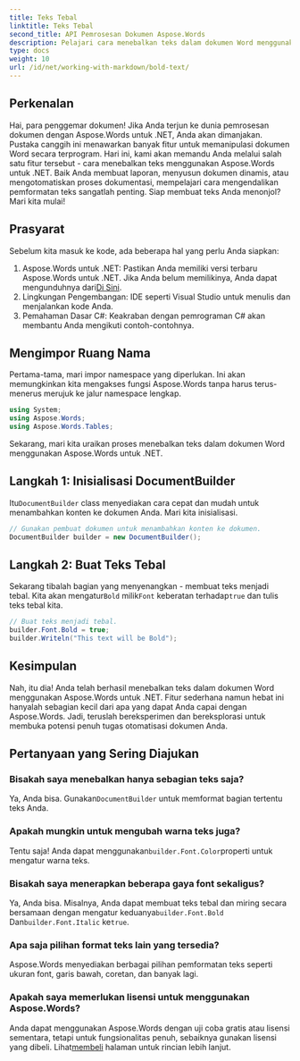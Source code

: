 ```yaml
---
title: Teks Tebal
linktitle: Teks Tebal
second_title: API Pemrosesan Dokumen Aspose.Words
description: Pelajari cara menebalkan teks dalam dokumen Word menggunakan Aspose.Words untuk .NET dengan panduan langkah demi langkah kami. Sempurna untuk mengotomatiskan pemformatan dokumen Anda.
type: docs
weight: 10
url: /id/net/working-with-markdown/bold-text/
---
```

## Perkenalan

Hai, para penggemar dokumen! Jika Anda terjun ke dunia pemrosesan dokumen dengan Aspose.Words untuk .NET, Anda akan dimanjakan. Pustaka canggih ini menawarkan banyak fitur untuk memanipulasi dokumen Word secara terprogram. Hari ini, kami akan memandu Anda melalui salah satu fitur tersebut - cara menebalkan teks menggunakan Aspose.Words untuk .NET. Baik Anda membuat laporan, menyusun dokumen dinamis, atau mengotomatiskan proses dokumentasi, mempelajari cara mengendalikan pemformatan teks sangatlah penting. Siap membuat teks Anda menonjol? Mari kita mulai!

## Prasyarat

Sebelum kita masuk ke kode, ada beberapa hal yang perlu Anda siapkan:

1.  Aspose.Words untuk .NET: Pastikan Anda memiliki versi terbaru Aspose.Words untuk .NET. Jika Anda belum memilikinya, Anda dapat mengunduhnya dari[Di Sini](https://releases.aspose.com/words/net/).
2. Lingkungan Pengembangan: IDE seperti Visual Studio untuk menulis dan menjalankan kode Anda.
3. Pemahaman Dasar C#: Keakraban dengan pemrograman C# akan membantu Anda mengikuti contoh-contohnya.

## Mengimpor Ruang Nama

Pertama-tama, mari impor namespace yang diperlukan. Ini akan memungkinkan kita mengakses fungsi Aspose.Words tanpa harus terus-menerus merujuk ke jalur namespace lengkap.

```csharp
using System;
using Aspose.Words;
using Aspose.Words.Tables;
```

Sekarang, mari kita uraikan proses menebalkan teks dalam dokumen Word menggunakan Aspose.Words untuk .NET.

## Langkah 1: Inisialisasi DocumentBuilder

Itu`DocumentBuilder` class menyediakan cara cepat dan mudah untuk menambahkan konten ke dokumen Anda. Mari kita inisialisasi.

```csharp
// Gunakan pembuat dokumen untuk menambahkan konten ke dokumen.
DocumentBuilder builder = new DocumentBuilder();
```

## Langkah 2: Buat Teks Tebal

 Sekarang tibalah bagian yang menyenangkan - membuat teks menjadi tebal. Kita akan mengatur`Bold` milik`Font` keberatan terhadap`true` dan tulis teks tebal kita.

```csharp
// Buat teks menjadi tebal.
builder.Font.Bold = true;
builder.Writeln("This text will be Bold");
```

## Kesimpulan

Nah, itu dia! Anda telah berhasil menebalkan teks dalam dokumen Word menggunakan Aspose.Words untuk .NET. Fitur sederhana namun hebat ini hanyalah sebagian kecil dari apa yang dapat Anda capai dengan Aspose.Words. Jadi, teruslah bereksperimen dan bereksplorasi untuk membuka potensi penuh tugas otomatisasi dokumen Anda.

## Pertanyaan yang Sering Diajukan

### Bisakah saya menebalkan hanya sebagian teks saja?
 Ya, Anda bisa. Gunakan`DocumentBuilder` untuk memformat bagian tertentu teks Anda.

### Apakah mungkin untuk mengubah warna teks juga?
 Tentu saja! Anda dapat menggunakan`builder.Font.Color`properti untuk mengatur warna teks.

### Bisakah saya menerapkan beberapa gaya font sekaligus?
 Ya, Anda bisa. Misalnya, Anda dapat membuat teks tebal dan miring secara bersamaan dengan mengatur keduanya`builder.Font.Bold` Dan`builder.Font.Italic` ke`true`.

### Apa saja pilihan format teks lain yang tersedia?
Aspose.Words menyediakan berbagai pilihan pemformatan teks seperti ukuran font, garis bawah, coretan, dan banyak lagi.

### Apakah saya memerlukan lisensi untuk menggunakan Aspose.Words?
 Anda dapat menggunakan Aspose.Words dengan uji coba gratis atau lisensi sementara, tetapi untuk fungsionalitas penuh, sebaiknya gunakan lisensi yang dibeli. Lihat[membeli](https://purchase.aspose.com/buy) halaman untuk rincian lebih lanjut.